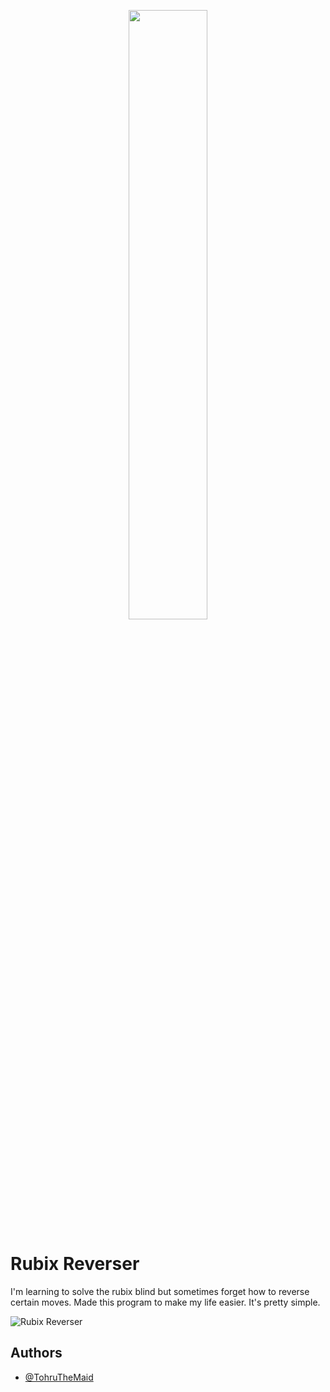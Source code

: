 <p align="center" width="100%">
    <img width="50%" src="https://media.discordapp.net/attachments/467018961259855872/1015217541834096680/rubix.png"> 
</p>


# Rubix Reverser
I'm learning to solve the rubix blind but sometimes forget how to reverse certain moves. Made this program to make my life easier. It's pretty simple.

![Rubix Reverser](https://cdn.discordapp.com/attachments/467018961259855872/994396556423860274/unknown.png)




## Authors

- [@TohruTheMaid](https://github.com/TohruTheMaid)

